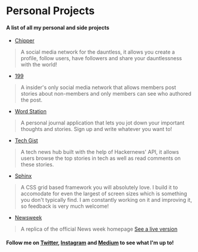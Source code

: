 # Personal Projects
#### A list of all my personal and side projects

* [Chipper](https://github.com/Oluwadamilareolusakin/chipper)
> A social media network for the dauntless, it allows you create a profile, follow users, have followers and share your dauntlessness with the world!

* [199](https://github.com/Oluwadamilareolusakin/members-only)
> A insider's only social media network that allows members post stories about non-members and only members can see who authored the post.

* [Word Station](https://github.com/Oluwadamilareolusakin/word-station)
> A personal journal application that lets you jot down your important thoughts and stories. Sign up and write whatever you want to!

* [Tech Gist](https://github.com/Oluwadamilareolusakin/tech-gist)
> A tech news hub built with the help of Hackernews' API, it allows users browse the top stories in tech as well as read comments on these stories.

* [Sphinx](https://github.com/Oluwadamilareolusakin/sphinx)
> A CSS grid based framework you will absolutely love. I build it to accomodate for even the largest of screen sizes which is something you don't typically find. I am constantly working on it and improving it, so feedback is very much welcome!

* [Newsweek](https://github.com/Oluwadamilareolusakin/news-week-replica)
> A replica of the official News week homepage [See a live version](https://rawcdn.githack.com/Oluwadamilareolusakin/news-week-replica/239894d031a63fbf2b740dcb5f3024a6639d64be/index.html)



#### Follow me on [Twitter](https://twitter.com/oluwadamilareo_), [Instagram](https://instagram.com/oluwadamilare_olusakin) and [Medium](https://medium.com/@oluwadamilareo_) to see what I'm up to!


